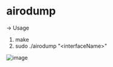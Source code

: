 # airodump
-> Usage


1. make
2. sudo ./airodump "\<interfaceName\>"

![image](https://github.com/user-attachments/assets/9ffa4a19-83c3-415e-9db6-406185b7b55f)
